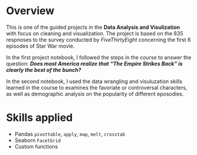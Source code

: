 # Overview

This is one of the guided projects in the **Data Analysis and Visulization** with focus on cleaning and visualization. The project is based on the 835 respnoses to the survey conducted by *FiveThirtyEight* concerning the first 6 episodes of Star War movie.

In the first project notebook, I followed the steps in the course to answer the question: ***Does most America realize that “The Empire Strikes Back” is clearly the best of the bunch?***

In the second notebook, I used the data wrangling and visuluzation skills learned in the course to examines the favoriate or controversal characters, as well as demographic analysis on the popularity of different eposodies. 

# Skills applied
- Pandas `pivottable`, `apply`, `map`, `melt`, `crosstab`
- Seaborn `FacetGrid`
- Custom functions



